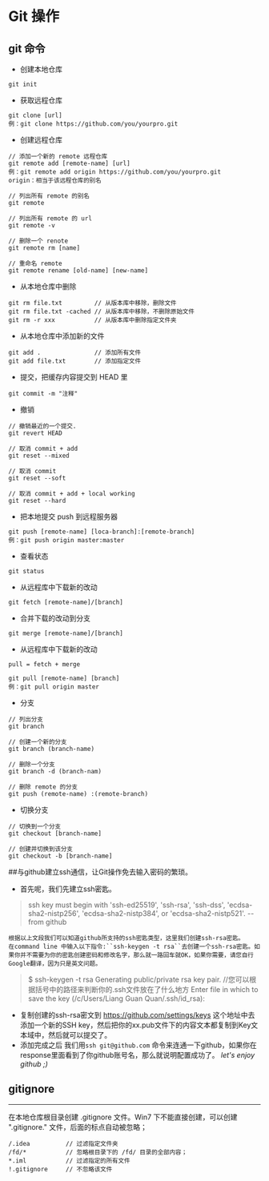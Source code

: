 # Git 操作

## git 命令

* 创建本地仓库

```
git init
```

* 获取远程仓库

```
git clone [url]
例：git clone https://github.com/you/yourpro.git
```

* 创建远程仓库

```
// 添加一个新的 remote 远程仓库
git remote add [remote-name] [url]
例：git remote add origin https://github.com/you/yourpro.git
origin：相当于该远程仓库的别名

// 列出所有 remote 的别名
git remote

// 列出所有 remote 的 url
git remote -v

// 删除一个 renote
git remote rm [name]

// 重命名 remote
git remote rename [old-name] [new-name]
```

* 从本地仓库中删除

```
git rm file.txt         // 从版本库中移除，删除文件
git rm file.txt -cached // 从版本库中移除，不删除原始文件
git rm -r xxx           // 从版本库中删除指定文件夹
```

* 从本地仓库中添加新的文件

```
git add .               // 添加所有文件
git add file.txt        // 添加指定文件
```

* 提交，把缓存内容提交到 HEAD 里

```
git commit -m "注释"
```

* 撤销

```
// 撤销最近的一个提交.
git revert HEAD

// 取消 commit + add
git reset --mixed

// 取消 commit
git reset --soft

// 取消 commit + add + local working
git reset --hard
```

* 把本地提交 push 到远程服务器

```
git push [remote-name] [loca-branch]:[remote-branch]
例：git push origin master:master
```

* 查看状态

```
git status
```

* 从远程库中下载新的改动

```
git fetch [remote-name]/[branch]
```

* 合并下载的改动到分支

```
git merge [remote-name]/[branch]
```

* 从远程库中下载新的改动

```
pull = fetch + merge

git pull [remote-name] [branch]
例：git pull origin master
```

* 分支

```
// 列出分支
git branch

// 创建一个新的分支
git branch (branch-name)

// 删除一个分支
git branch -d (branch-nam)

// 删除 remote 的分支
git push (remote-name) :(remote-branch)
```

* 切换分支

```
// 切换到一个分支
git checkout [branch-name]

// 创建并切换到该分支
git checkout -b [branch-name]
```

##与github建立ssh通信，让Git操作免去输入密码的繁琐。
*   首先呢，我们先建立ssh密匙。
> ssh key must begin with 'ssh-ed25519', 'ssh-rsa', 'ssh-dss', 'ecdsa-sha2-nistp256', 'ecdsa-sha2-nistp384', or 'ecdsa-sha2-nistp521'.  -- from github

    根据以上文段我们可以知道github所支持的ssh密匙类型，这里我们创建ssh-rsa密匙。
    在command line 中输入以下指令:``ssh-keygen -t rsa``去创建一个ssh-rsa密匙。如果你并不需要为你的密匙创建密码和修改名字，那么就一路回车就OK，如果你需要，请您自行Google翻译，因为只是英文问题。
>$ ssh-keygen -t rsa
Generating public/private rsa key pair.
//您可以根据括号中的路径来判断你的.ssh文件放在了什么地方
Enter file in which to save the key (/c/Users/Liang Guan Quan/.ssh/id_rsa):

* 复制创建的ssh-rsa密文到 https://github.com/settings/keys 这个地址中去添加一个新的SSH key，然后把你的xx.pub文件下的内容文本都复制到Key文本域中，然后就可以提交了。
* 添加完成之后 我们用``ssh git@github.com`` 命令来连通一下github，如果你在response里面看到了你github账号名，那么就说明配置成功了。  *let's enjoy github ;)*


## gitignore
---

在本地仓库根目录创建 .gitignore 文件。Win7 下不能直接创建，可以创建 ".gitignore." 文件，后面的标点自动被忽略；

```
/.idea          // 过滤指定文件夹
/fd/*           // 忽略根目录下的 /fd/ 目录的全部内容；
*.iml           // 过滤指定的所有文件
!.gitignore     // 不忽略该文件
```

